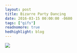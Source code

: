 ```yaml
---
layout: post
title: Bizarre Party Dancing
date: 2016-03-15 00:00:00 -0600
tags: ["gifs"]
readnomore: true
hedhighlight: blog
---
```


<img src="https://49.media.tumblr.com/5d9bd28f264b5d72bea7a11cd82b374e/tumblr_o1vxgjSKDP1rggrn8o1_540.gif" />
